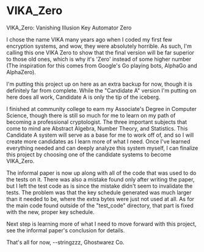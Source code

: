 # VIKA_Zero


VIKA_Zero: Vanishing Illusion Key Automator Zero


I chose the name VIKA many years ago when I coded my first few encryption systems, and wow, they were
absolutely horrible. As such, I'm calling this one VIKA Zero to show that the final version will be far
superior to those old ones, which is why it's 'Zero' instead of some higher number (The inspiration for this 
comes from Google's Go playing bots, AlphaGo and AlphaZero).


I'm putting this project up on here as an extra backup for now, though it is definitely far from complete.
While the "Candidate A" version I'm putting on here does all work, Candidate A is only the tip of the iceberg.


I finished at community college to earn my Associate's Degree in Computer Science, though there is still
so much for me to learn on my path of becoming a professional cryptologist. The three important subjects that come to
mind are Abstract Algebra, Number Theory, and Statistics. This Candidate A system will serve as a base for me
to work off of, and so I will create more candidates as I learn more of what I need. Once I've learned everything
needed and can deeply analyze this system myself, I can finalize this project by choosing one of the candidate systems
to become VIKA_Zero.


The informal paper is now up along with all of the code that was used to do the tests on it. There was also a mistake found only
after writing the paper, but I left the test code as is since the mistake didn't seem to invalidate the tests. The problem
was that the key schedule generated was much larger than it needed to be, where the extra bytes were just not used at all. As 
for the main code found outside of the "test_code" directory, that part is fixed with the new, proper key schedule.


Next step is learning more of what I need to move forward with this project, see the informal paper's conclusion for details.


That's all for now,
--stringzzz, Ghostwarez Co.
